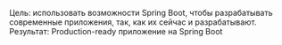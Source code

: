 Цель: использовать возможности Spring Boot, чтобы разрабатывать современные приложения, так, как их сейчас и разрабатывают.<br>
Результат: Production-ready приложение на Spring Boot